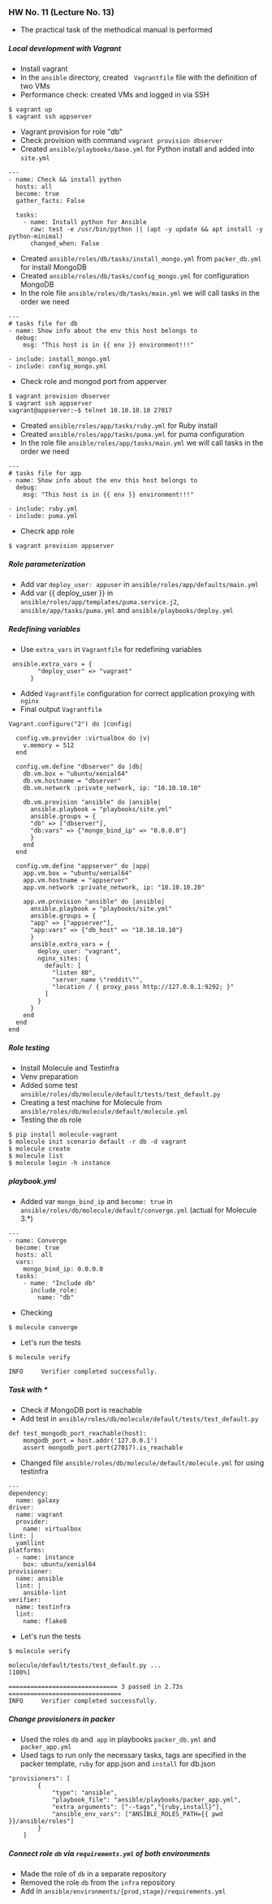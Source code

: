 ### HW No. 11 (Lecture No. 13)

- The practical task of the methodical manual is performed
##### Local development with Vagrant
- Install vagrant
- In the `ansible` directory, created ` Vagrantfile` file with the definition of two VMs
- Performance check: created VMs and logged in via SSH
 ```
$ vagrant up
$ vagrant ssh appserver
```
- Vagrant provision for role "db"
- Check provision with command `vagrant provision dbserver`
- Created `ansible/playbooks/base.yml` for Python install and added into `site.yml`
```
---
- name: Check && install python
  hosts: all
  become: true
  gather_facts: False

  tasks:
    - name: Install python for Ansible
      raw: test -e /usr/bin/python || (apt -y update && apt install -y python-minimal)
      changed_when: False
```
- Created `ansible/roles/db/tasks/install_mongo.yml` from `packer_db.yml` for install MongoDB
- Created `ansible/roles/db/tasks/config_mongo.yml` for configuration MongoDB
- In the role file `ansible/roles/db/tasks/main.yml` we will call tasks in the order we need
```
---
# tasks file for db
- name: Show info about the env this host belongs to
  debug:
    msg: "This host is in {{ env }} environment!!!"

- include: install_mongo.yml
- include: config_mongo.yml
```
- Check role and mongod port from apperver
```
$ vagrant provision dbserver
$ vagrant ssh appserver
vagrant@appserver:~$ telnet 10.10.10.10 27017
```
- Created `ansible/roles/app/tasks/ruby.yml` for Ruby install
- Created `ansible/roles/app/tasks/puma.yml` for puma configuration
- In the role file `ansible/roles/app/tasks/main.yml` we will call tasks in the order we need
```
---
# tasks file for app
- name: Show info about the env this host belongs to
  debug:
    msg: "This host is in {{ env }} environment!!!"

- include: ruby.yml
- include: puma.yml

```
- Checrk app role
```
$ vagrant provision appserver
```
##### Role parameterization
- Add var `deploy_user: appuser` in `ansible/roles/app/defaults/main.yml`
- Add var {{ deploy_user }} in `ansible/roles/app/templates/puma.service.j2`, `ansible/app/tasks/puma.yml` and `ansible/playbooks/deploy.yml`
##### Redefining variables
- Use `extra_vars` in `Vagrantfile` for redefining variables
```
 ansible.extra_vars = {
        "deploy_user" => "vagrant"
      }
```
- Added `Vagrantfile` configuration for correct application proxying with` nginx`
- Final output `Vagrantfile`
```
Vagrant.configure("2") do |config|

  config.vm.provider :virtualbox do |v|
    v.memory = 512
  end

  config.vm.define "dbserver" do |db|
    db.vm.box = "ubuntu/xenial64"
    db.vm.hostname = "dbserver"
    db.vm.network :private_network, ip: "10.10.10.10"

    db.vm.provision "ansible" do |ansible|
      ansible.playbook = "playbooks/site.yml"
      ansible.groups = {
      "db" => ["dbserver"],
      "db:vars" => {"mongo_bind_ip" => "0.0.0.0"}
      }
    end
  end

  config.vm.define "appserver" do |app|
    app.vm.box = "ubuntu/xenial64"
    app.vm.hostname = "appserver"
    app.vm.network :private_network, ip: "10.10.10.20"

    app.vm.provision "ansible" do |ansible|
      ansible.playbook = "playbooks/site.yml"
      ansible.groups = {
      "app" => ["appserver"],
      "app:vars" => {"db_host" => "10.10.10.10"}
      }
      ansible.extra_vars = {
        deploy_user: "vagrant",
        nginx_sites: {
          default: [
            "listen 80",
            "server_name \"reddit\"",
            "location / { proxy_pass http://127.0.0.1:9292; }"
          ]
        }
      }
    end
  end
end
```
##### Role testing
- Install Molecule and Testinfra
- Venv preparation
- Added some test `ansible/roles/db/molecule/default/tests/test_default.py`
- Creating a test machine for Molecule from ``ansible/roles/db/molecule/default/molecule.yml``
- Testing the `db` role
```
$ pip install molecule-vagrant
$ molecule init scenario default -r db -d vagrant
$ molecule create
$ molecule list
$ molecule login -h instance
```
##### playbook.yml
- Added var `mongo_bind_ip` and `become: true` in  `ansible/roles/db/molecule/default/converge.yml` (actual for Molecule 3.*)
```
---
- name: Converge
  become: true
  hosts: all
  vars:
    mongo_bind_ip: 0.0.0.0
  tasks:
    - name: "Include db"
      include_role:
        name: "db"

```
- Checking
```
$ molecule converge
```
- Let's run the tests
```
$ molecule verify

INFO     Verifier completed successfully.
```
##### Task with *
-  Check if MongoDB port is reachable
- Add test in `ansible/roles/db/molecule/default/tests/test_default.py`

```
def test_mongodb_port_reachable(host):
    mongodb_port = host.addr('127.0.0.1')
    assert mongodb_port.port(27017).is_reachable

```
- Changed file `ansible/roles/db/molecule/default/molecule.yml` for using testinfra
```
---
dependency:
  name: galaxy
driver:
  name: vagrant
  provider:
    name: virtualbox
lint: |
  yamllint
platforms:
  - name: instance
    box: ubuntu/xenial64
provisioner:
  name: ansible
  lint: |
    ansible-lint
verifier:
  name: testinfra
  lint:
    name: flake8
```
- Let's run the tests
```
$ molecule verify

molecule/default/tests/test_default.py ...                               [100%]

============================== 3 passed in 2.73s ===============================
INFO     Verifier completed successfully.
```
##### Change provisioners in packer
- Used the roles `db` and` app` in playbooks `packer_db.yml` and` packer_app.yml`
- Used tags to run only the necessary tasks, tags are specified in the packer template, `ruby` for app.json and `install` for db.json

```
"provisioners": [
        {
            "type": "ansible",
            "playbook_file": "ansible/playbooks/packer_app.yml",
            "extra_arguments": ["--tags","{ruby,install}"],
            "ansible_env_vars": ["ANSIBLE_ROLES_PATH={{ pwd }}/ansible/roles"]
        }
    ]
```

##### Connect role `db` via `requirements.yml` of both environments
- Made the role of `db` in a separate repository
- Removed the role `db` from the `infra` repository
- Add in `ansible/environments/{prod,stage}/requirements.yml`

